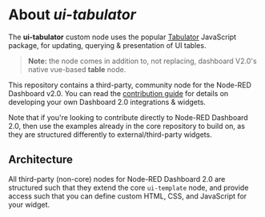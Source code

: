 # About _ui-tabulator_
The **ui-tabulator** custom node uses the popular [Tabulator](https://www.tabulator.info) JavaScript package, for updating, querying & presentation of UI tables.
> **Note:** the node comes in addition to, not replacing, dashboard V2.0's native vue-based **table** node.

This repository contains a third-party, community node for the Node-RED Dashboard v2.0. You can read the [contribution guide](https://dashboard.flowfuse.com/contributing/widgets/third-party.html) for details on developing your own Dashboard 2.0 integrations & widgets.


Note that if you're looking to contribute directly to Node-RED Dashboard 2.0, then use the examples already in the core repository to build on, as they are structured differently to external/third-party widgets.

## Architecture

All third-party (non-core) nodes for Node-RED Dashboard 2.0 are structured such that they extend the core `ui-template` node, and provide access such that you can define custom HTML, CSS, and JavaScript for your widget.

